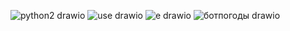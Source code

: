 ![python2 drawio](https://github.com/user-attachments/assets/49fb5d9c-5963-4d31-94a7-74f12c198339)
![use drawio](https://github.com/user-attachments/assets/dd2b951a-a3e9-42c8-9b0f-535424be058e)
![e drawio](https://github.com/user-attachments/assets/d7d8550c-5fd1-4175-815c-5f64fccc8381)
![ботпогоды drawio](https://github.com/user-attachments/assets/27fbba19-3cfa-4e7f-b2a4-3daa6b24fec9)
